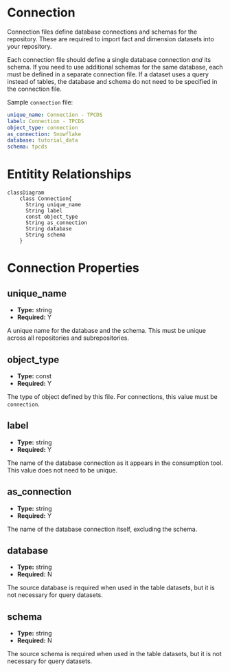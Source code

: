 # Connection

Connection files define database connections and schemas for the
repository. These are required to import fact and dimension datasets
into your repository.

Each connection file should define a single database connection *and*
its schema. If you need to use additional schemas for the same database,
each must be defined in a separate connection file. If a dataset uses a query
instead of tables, the database and schema do not need to be specified in the
connection file.

Sample `connection` file:

```yaml
unique_name: Connection - TPCDS
label: Connection - TPCDS
object_type: connection
as_connection: Snowflake
database: tutorial_data
schema: tpcds
```

# Entitity Relationships

```mermaid
classDiagram
    class Connection{
      String unique_name
      String label
      const object_type
      String as_connection
      String database
      String schema
    }
```

# Connection Properties

## unique_name

- **Type:** string
- **Required:** Y

A unique name for the database and the schema. This must be unique
across all repositories and subrepositories.

## object_type

- **Type:** const
- **Required:** Y

The type of object defined by this file. For connections, this value
must be `connection`.

## label

- **Type:** string
- **Required:** Y

The name of the database connection as it appears in the consumption tool. This value
does not need to be unique.

## as_connection

- **Type:** string
- **Required:** Y

The name of the database connection itself, excluding the schema.

## database

- **Type:** string
- **Required:** N

The source database is required when used in the table datasets, but it is not necessary for query datasets.

## schema

- **Type:** string
- **Required:** N

The source schema is required when used in the table datasets, but it is not necessary for query datasets.
